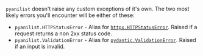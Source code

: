 `pyanilist` doesn't raise any custom exceptions of it's own. The two most likely errors you'll encounter will be either of these:

- `pyanilist.HTTPStatusError` - Alias for [`httpx.HTTPStatusError`](https://www.python-httpx.org/exceptions/). Raised if a request returns a non 2xx status code.
- `pyanilist.ValidationError` - Alias for [`pydantic.ValidationError`](https://docs.pydantic.dev/latest/errors/validation_errors/). Raised if an input is invalid.
